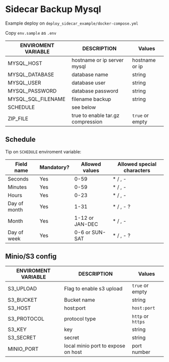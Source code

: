 # Sidecar Backup Mysql

Example deploy on  ```deploy_sidecar_example/docker-compose.yml```

Copy `env.sample` as `.env`

ENVIROMENT VARIABLE   | DESCRIPTION | Values
----------   | ---------- | --------------  
MYSQL_HOST | hostname or ip server mysql | hostname or ip
MYSQL_DATABASE | database name | string
MYSQL_USER | database user | string
MYSQL_PASSWORD | database password | string
MYSQL_SQL_FILENAME | filename backup | string
SCHEDULE | see below | 
ZIP_FILE | true to enable tar.gz compression | `true` or empty

## Schedule

Tip on ```SCHEDULE``` enviroment variable:

Field name   | Mandatory? | Allowed values  | Allowed special characters
----------   | ---------- | --------------  | --------------------------
Seconds      | Yes        | 0-59            | * / , -
Minutes      | Yes        | 0-59            | * / , -
Hours        | Yes        | 0-23            | * / , -
Day of month | Yes        | 1-31            | * / , - ?
Month        | Yes        | 1-12 or JAN-DEC | * / , -
Day of week  | Yes        | 0-6 or SUN-SAT  | * / , - ?



## Minio/S3 config

ENVIROMENT VARIABLE   | DESCRIPTION | Values
----------   | ---------- | --------------  
S3_UPLOAD | Flag to enable s3 upload | `true` or empty
S3_BUCKET | Bucket name | string
S3_HOST | host:port | `host:port`
S3_PROTOCOL | protocol type | `http` or `https`
S3_KEY | key | string
S3_SECRET | secret | string
MINIO_PORT | local minio port to expose on host | port number